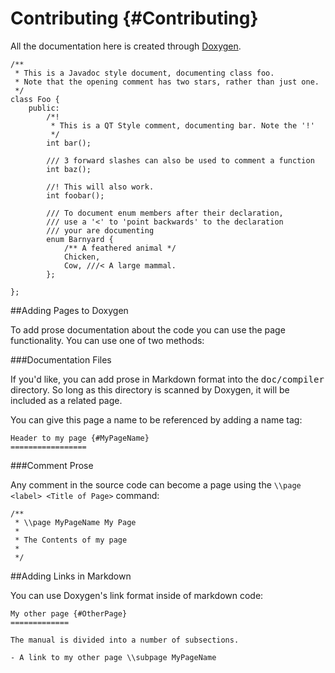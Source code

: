 <!--
Copyright IBM Corp. and others 2016

This program and the accompanying materials are made available under
the terms of the Eclipse Public License 2.0 which accompanies this
distribution and is available at https://www.eclipse.org/legal/epl-2.0/
or the Apache License, Version 2.0 which accompanies this distribution and
is available at https://www.apache.org/licenses/LICENSE-2.0.

This Source Code may also be made available under the following
Secondary Licenses when the conditions for such availability set
forth in the Eclipse Public License, v. 2.0 are satisfied: GNU
General Public License, version 2 with the GNU Classpath 
Exception [1] and GNU General Public License, version 2 with the
OpenJDK Assembly Exception [2].

[1] https://www.gnu.org/software/classpath/license.html
[2] http://openjdk.java.net/legal/assembly-exception.html

SPDX-License-Identifier: EPL-2.0 OR Apache-2.0 OR GPL-2.0 WITH Classpath-exception-2.0 OR LicenseRef-GPL-2.0 WITH Assembly-exception
-->

Contributing {#Contributing}
============ 

All the documentation here is created through [Doxygen][dox]. 

    /**
     * This is a Javadoc style document, documenting class foo.
     * Note that the opening comment has two stars, rather than just one.
     */
    class Foo { 
        public:
            /*!
             * This is a QT Style comment, documenting bar. Note the '!'
             */
            int bar();
    
            /// 3 forward slashes can also be used to comment a function
            int baz(); 
    
            //! This will also work. 
            int foobar();
    
            /// To document enum members after their declaration,
            /// use a '<' to 'point backwards' to the declaration
            /// your are documenting
            enum Barnyard { 
                /** A feathered animal */
                Chicken, 
                Cow, ///< A large mammal. 
            };            
    
    };

##Adding Pages to Doxygen

To add prose documentation about the code you can use the page functionality. You can use one of two methods: 

###Documentation Files 
 
If you'd like, you can add prose in Markdown format into the <tt>doc/compiler</tt> directory. So long as this directory is scanned by Doxygen, it will be included as a related page. 

You can give this page a name to be referenced by adding a name tag:

    Header to my page {#MyPageName}
    ================= 

###Comment Prose

Any comment in the source code can become a page using the `\\page <label> <Title of Page>` command:

    /**
     * \\page MyPageName My Page 
     *
     * The Contents of my page
     *
     */

##Adding Links in Markdown

You can use Doxygen's link format inside of markdown code: 

    My other page {#OtherPage}
    =============
    
    The manual is divided into a number of subsections.
    
    - A link to my other page \\subpage MyPageName

[dox]: http://www.stack.nl/~dimitri/doxygen/
